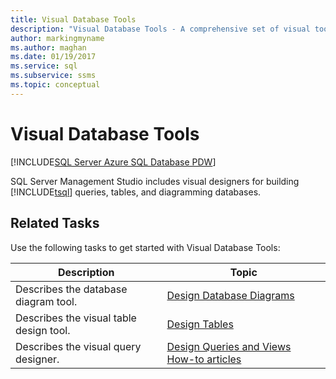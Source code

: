 ```yaml
---
title: Visual Database Tools
description: "Visual Database Tools - A comprehensive set of visual tools for designing and managing databases in SQL Server Management Studio."
author: markingmyname
ms.author: maghan
ms.date: 01/19/2017
ms.service: sql
ms.subservice: ssms
ms.topic: conceptual
---
```


# Visual Database Tools

[!INCLUDE[SQL Server Azure SQL Database PDW](../../includes/applies-to-version/sql-asdb-asdbmi-pdw.md)]

SQL Server Management Studio includes visual designers for building [!INCLUDE[tsql](../../includes/tsql-md.md)] queries, tables, and diagramming databases.  
  
## Related Tasks

Use the following tasks to get started with Visual Database Tools:  
  
|**Description**|**Topic**|  
|-------------------|-------------|  
|Describes the database diagram tool.|[Design Database Diagrams](../../ssms/visual-db-tools/design-database-diagrams-visual-database-tools.md)|  
|Describes the visual table design tool.|[Design Tables](../../ssms/visual-db-tools/design-tables-visual-database-tools.md)|  
|Describes the visual query designer.|[Design Queries and Views How-to articles](../../ssms/visual-db-tools/design-queries-and-views-how-to-topics-visual-database-tools.md)| 
